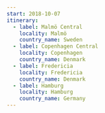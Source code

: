 ```yaml
---
start: 2018-10-07
itinerary:
  - label: Malmö Central
    locality: Malmö
    country_name: Sweden
  - label: Copenhagen Central
    locality: Copenhagen
    country_name: Denmark
  - label: Fredericia
    locality: Fredericia
    country_name: Denmark
  - label: Hamburg
    locality: Hamburg
    country_name: Germany
---
```

